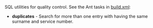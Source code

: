 SQL utilities for quality control. See the Ant tasks in [build.xml](build.xml):

* **duplicates** - Search for more than one entry with having the same surname and service number.